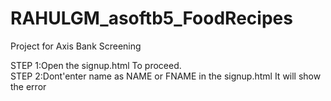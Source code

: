 # RAHULGM_asoftb5_FoodRecipes
Project for  Axis Bank Screening


STEP 1:Open the signup.html To proceed.  
STEP 2:Dont'enter name as NAME or FNAME in the signup.html It will show the error
